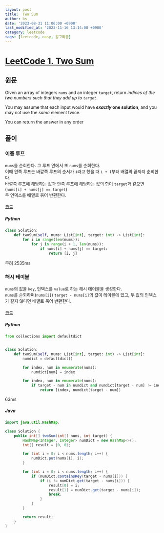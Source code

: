 ```yaml
---
layout: post
title:  Two Sum
author: bs
date: '2023-08-31 11:06:00 +0900'
last_modified_at: '2023-11-16 13:14:00 +0900'
category: leetcode
tags: [leetcode, easy, 알고리즘]
---
```


# [LeetCode 1. Two Sum](https://leetcode.com/problems/two-sum/)

## 원문
Given an array of integers `nums` and an integer `target`, return *indices of the two numbers such that they add up to `target`*.

You may assume that each input would have ***exactly* one solution**, and you may not use the *same* element twice.

You can return the answer  in any order

## 풀이
### 이중 루프
`nums`를 순회한다. 그 루프 안에서 또 `nums`를 순회한다.<br>
이때 안쪽 루프는 바깥쪽 루프의 순서가 `i`라고 했을 때 `i + 1`부터 배열의 끝까지 순회한다.<br>
바깥쪽 루프에 해당하는 값과 안쪽 루프에 해당하는 값의 합이 `target`과 같으면<br>
(`nums[i] + nums[j] == target`)<br>
두 인덱스를 배열로 묶어 반환한다.

#### 코드
##### Python
```python
class Solution:
    def twoSum(self, nums: List[int], target: int) -> List[int]:
        for i in range(len(nums)):
            for j in range(i + 1, len(nums)):
                if nums[i] + nums[j] == target:
                    return [i, j]
```

무려 2535ms

### 해시 테이블
`nums`의 값을 `key`, 인덱스를 `value`로 하는 해시 테이블을 생성한다.<br>
`nums`를 순회하며(`nums[i]`) `target - nums[i]`의 값이 테이블에 있고, 두 값의 인덱스가 같지 않다면 배열로 묶어 반환한다.

#### 코드
##### Python
```python
from collections import defaultdict


class Solution:
    def twoSum(self, nums: List[int], target: int) -> List[int]:
        numdict = defaultdict()

        for index, num in enumerate(nums):
            numdict[num] = index

        for index, num in enumerate(nums):
            if target - num in numdict and numdict[target - num] != index:
                return [index, numdict[target - num]]
```

63ms

##### Java
```java
import java.util.HashMap;

class Solution {
    public int[] twoSum(int[] nums, int target) {
        HashMap<Integer, Integer> numDict = new HashMap<>();
        int[] result = {0, 0};

        for (int i = 0; i < nums.length; i++) {
            numDict.put(nums[i], i);
        }

        for (int i = 0; i < nums.length; i++) {
            if (numDict.containsKey(target - nums[i])) {
                if (i != numDict.get(target - nums[i])) {
                    result[0] = i;
                    result[1] = numDict.get(target - nums[i]);
                    break;
                }
            }
        }

        return result;
    }
}
```